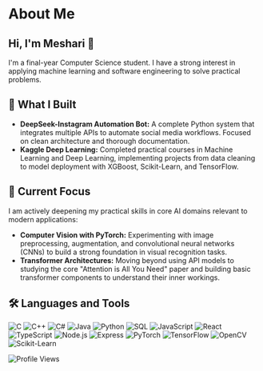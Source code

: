 
# About Me
## Hi, I'm Meshari 👋

I'm a final-year Computer Science student. I have a strong interest in applying machine learning and software engineering to solve practical problems.

## 🔭 What I Built

- **DeepSeek-Instagram Automation Bot:** A complete Python system that integrates multiple APIs to automate social media workflows. Focused on clean architecture and thorough documentation.
- **Kaggle Deep Learning:** Completed practical courses in Machine Learning and Deep Learning, implementing projects from data cleaning to model deployment with XGBoost, Scikit-Learn, and TensorFlow.

## 🌱 Current Focus

I am actively deepening my practical skills in core AI domains relevant to modern applications:

*   **Computer Vision with PyTorch:** Experimenting with image preprocessing, augmentation, and convolutional neural networks (CNNs) to build a strong foundation in visual recognition tasks.
*   **Transformer Architectures:** Moving beyond using API models to studying the core "Attention is All You Need" paper and building basic transformer components to understand their inner workings.

## 🛠️ Languages and Tools

![C](https://img.shields.io/badge/c-%2300599C.svg?style=for-the-badge&logo=c&logoColor=white)
![C++](https://img.shields.io/badge/c++-%2300599C.svg?style=for-the-badge&logo=c%2B%2B&logoColor=white)
![C#](https://img.shields.io/badge/csharp-%23239120.svg?style=for-the-badge&logo=csharp&logoColor=white)
![Java](https://img.shields.io/badge/java-%23ED8B00.svg?style=for-the-badge&logo=openjdk&logoColor=white)
![Python](https://img.shields.io/badge/python-%233776AB.svg?style=for-the-badge&logo=python&logoColor=white)
![SQL](https://img.shields.io/badge/mysql-%234479A1.svg?style=for-the-badge&logo=mysql&logoColor=white)
![JavaScript](https://img.shields.io/badge/javascript-%23F7DF1E.svg?style=for-the-badge&logo=javascript&logoColor=black)
![React](https://img.shields.io/badge/react-%2361DAFB.svg?style=for-the-badge&logo=react&logoColor=black)
![TypeScript](https://img.shields.io/badge/typescript-%233178C6.svg?style=for-the-badge&logo=typescript&logoColor=white)
![Node.js](https://img.shields.io/badge/node.js-%23339933.svg?style=for-the-badge&logo=nodedotjs&logoColor=white)
![Express](https://img.shields.io/badge/express-%23000000.svg?style=for-the-badge&logo=express&logoColor=white)
![PyTorch](https://img.shields.io/badge/PyTorch-EE4C2C?style=for-the-badge&logo=pytorch&logoColor=white)
![TensorFlow](https://img.shields.io/badge/TensorFlow-FF6F00?style=for-the-badge&logo=tensorflow&logoColor=white)
![OpenCV](https://img.shields.io/badge/OpenCV-5C3EE8?style=for-the-badge&logo=opencv&logoColor=white)
![Scikit-Learn](https://img.shields.io/badge/Scikit--Learn-F7931E?style=for-the-badge&logo=scikit-learn&logoColor=white)


![Profile Views](https://komarev.com/ghpvc/?username=MeshariAlsh)
